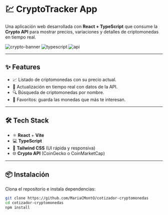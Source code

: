 # 💹 CryptoTracker App

Una aplicación web desarrollada con **React + TypeScript** que consume la **Crypto API** para mostrar precios, variaciones y detalles de criptomonedas en tiempo real.  

![crypto-banner](https://img.shields.io/badge/React-18-blue?style=for-the-badge&logo=react) 
![typescript](https://img.shields.io/badge/TypeScript-5-blue?style=for-the-badge&logo=typescript)
![api](https://img.shields.io/badge/Crypto%20API-green?style=for-the-badge&logo=bitcoin)

---

## ✨ Features  

- 📈 Listado de criptomonedas con su precio actual.  
- 🔄 Actualización en tiempo real con datos de la API.    
- 🔍 Búsqueda de criptomonedas por nombre.  
- 💾 Favoritos: guarda las monedas que más te interesan.  

---

## 🛠️ Tech Stack  

- ⚛️ **React** + **Vite**  
- 💻 **TypeScript**  
- 🎨 **Tailwind CSS** (UI rápida y responsiva)  
- 🌐 **Crypto API** (CoinGecko o CoinMarketCap)  

---

## 📦 Instalación  

Clona el repositorio e instala dependencias:

```bash
git clone https://github.com/MariaCMontO/cotizador-cryptomonedas
cd cotizador-cryptomonedas
npm install
